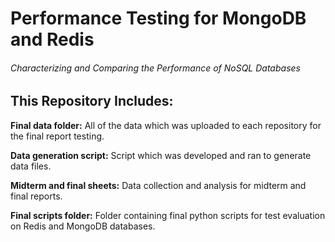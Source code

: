 # Performance Testing for MongoDB and Redis
###### Characterizing and Comparing the Performance of NoSQL Databases

## This Repository Includes:

**Final data folder:** All of the data which was uploaded to each repository for the final report testing.

**Data generation script:** Script which was developed and ran to generate data files.

**Midterm and final sheets:** Data collection and analysis for midterm and final reports.

**Final scripts folder:** Folder containing final python scripts for test evaluation on Redis and MongoDB databases.
